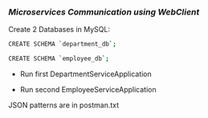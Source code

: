 ### _Microservices Communication using WebClient_

Create 2 Databases in MySQL:
```sh
CREATE SCHEMA `department_db`;

CREATE SCHEMA `employee_db`;
```
- Run first DepartmentServiceApplication

- Run second EmployeeServiceApplication

JSON patterns are in postman.txt


